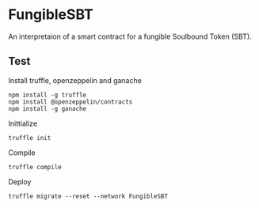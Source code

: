 # FungibleSBT
An interpretaion of a smart contract for a fungible Soulbound Token (SBT).

Test
---

Install truffle, openzeppelin and ganache
```
npm install -g truffle
npm install @openzeppelin/contracts
npm install -g ganache
```
Inittialize
```
truffle init
```

Compile

```
truffle compile
```

Deploy
```
truffle migrate --reset --network FungibleSBT 
```
